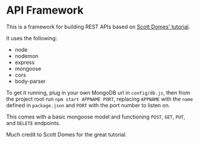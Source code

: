 # API Framework

This is a framework for building REST APIs based on [Scott Domes' tutorial](https://medium.freecodecamp.org/building-a-simple-node-js-api-in-under-30-minutes-a07ea9e390d2).

It uses the following:
- node
- nodemon
- express
- mongoose
- cors
- body-parser

To get it running, plug in your own MongoDB url in `config/db.js`, then from the project root run `npm start APPNAME PORT`, replacing `APPNAME` with the `name` defined in `package.json` and `PORT` with the port number to listen on.

This comes with a basic mongoose model and functioning `POST`, `GET`, `PUT`, and `DELETE` endpoints.

Much credit to Scott Domes for the great tutorial.
